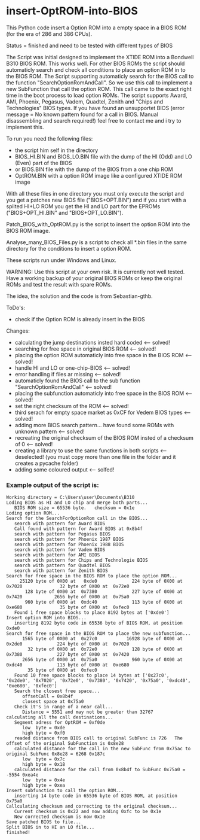 # insert-OptROM-into-BIOS
This Python code insert a Option ROM into a empty space in a BIOS ROM (for the era of 286 and 386 CPUs).

Status = finished and need to be tested with different types of BIOS

The Script was initial designed to implement the XTIDE ROM into a Bondwell B310 BIOS ROM. This works well. For other BIOS ROMs the script should automaticly search and check all conditions to place an option ROM in to the BIOS ROM.
The Script supporting automaticly search for the BIOS call to the function "SearchOptionRomAndCall". So we use this call to implement a new SubFunction that call the option ROM. This call came to the exact right time in the boot process to load option ROMs. The script supports Award, AMI, Phoenix, Pegasus, Vadem, Quadtel, Zenith and "Chips and Technologies" BIOS types. If you have found an unsupportet BIOS (error message = No known pattern found for a call in BIOS. Manual disassembling and search required!) feel free to contact me and i try to implement this.

To run you need the following files:
  * the script him self in the directory
  * BIOS_HI.BIN and BIOS_LO.BIN file with the dump of the HI (Odd) and LO (Even) part of the BIOS
  * or BIOS.BIN file with the dump of the BIOS from a one chip ROM
  * OptROM.BIN with a option ROM image like a configured XTIDE ROM image

With all these files in one directory you must only execute the script and you get a patches new BIOS file ("BIOS+OPT.BIN") and if you start with a splited HI+LO ROM you get the HI and LO part for the EPROMs ("BIOS+OPT_HI.BIN" and "BIOS+OPT_LO.BIN").

Patch_BIOS_with_OptROM.py is the script to insert the option ROM into the BIOS ROM image.

Analyse_many_BIOS_Files.py is a script to check all *.bin files in the same directory for the conditions to insert a option ROM.

These scripts run under Windows and Linux.

WARNING: Use this script at your own risk. It is currently not well tested. Have a working backup of your original BIOS ROMs or keep the original ROMs and test the result with spare ROMs.

The idea, the solution and the code is from Sebastian-gthb.

ToDo's:
   * check if the Option ROM is already insert in the BIOS

Changes:
   * calculating the jump destinations insted hard coded <-- solved!
   * searching for free space in original BIOS ROM <-- solved!
   * placing the option ROM automaticly into free space in the BIOS ROM  <-- solved!
   * handle HI and LO or one-chip-BIOS <-- solved!
   * error handling if files ar missing <-- solved!
   * automaticly found the BIOS call to the sub function "SearchOptionRomAndCall" <-- solved!
   * placing the subfunction automaticly into free space in the BIOS ROM <-- solved!
   * set the right checksum of the ROM <-- solved!
   * third serach for empty space market as 0xCF for Vedem BIOS types <-- solved!
   * adding more BIOS search pattern... have found some ROMs with unknown pattern <-- solved!
   * recreating the original checksum of the BIOS ROM insted of a checksum of 0 <-- solved!
   * creating a library to use the same functions in both scripts <-- deselected! (you must copy more than one file in the folder and it creates a pycache folder)
   * adding some coloured output <-- solfed!


### Example output of the script is:
```
Working directory = C:\Users\user\Documents\B310
Loding BIOS as HI and LO chip and merge both parts...
   BIOS ROM size = 65536 byte.   checksum = 0x1e
Loding option ROM...
Search for the SearchForOptionRom call in the BIOS...
   search with pattern for Award BIOS
   Call found with pattern for Award BIOS at 0x8b4f
   search with pattern for Pegasus BIOS
   search with pattern for Phoenix 1987 BIOS
   search with pattern for Phoenix 1988 BIOS
   search with pattern for Vadem BIOS
   search with pattern for AMI BIOS
   search with pattern for Chips and Technologie BIOS
   search with pattern for Quadtel BIOS
   search with pattern for Zenith BIOS
Search for free space in the BIOS ROM to place the option ROM...
     25120 byte of 0X00 at   0xde0             224 byte of 0X00 at  0x7020              32 byte of 0X00 at  0x72e0
       128 byte of 0X00 at  0x7380             227 byte of 0X00 at  0x7420            2656 byte of 0X00 at  0x75a0
       960 byte of 0X00 at  0xdc40             113 byte of 0X00 at  0xe680              35 byte of 0X00 at  0xfec0
   Found 1 free space blocks to place 8192 bytes at ['0xde0']
Insert option ROM into BIOS...
   inserting 8192 byte code in 65536 byte of BIOS ROM, at position 0xde0
Search for free space in the BIOS ROM to place the new subfunction...
      1565 byte of 0X00 at  0x27c0           16928 byte of 0X00 at  0x2de0             224 byte of 0X00 at  0x7020
        32 byte of 0X00 at  0x72e0             128 byte of 0X00 at  0x7380             227 byte of 0X00 at  0x7420
      2656 byte of 0X00 at  0x75a0             960 byte of 0X00 at  0xdc40             113 byte of 0X00 at  0xe680
        35 byte of 0X00 at  0xfec0
   Found 10 free space blocks to place 14 bytes at ['0x27c0', '0x2de0', '0x7020', '0x72e0', '0x7380', '0x7420', '0x75a0', '0xdc40', '0xe680', '0xfec0']
   Search the closest free space...
      offsetCall = 0x8b4f
      closest space at 0x75a0
   Check it's in range of a near call...
      Distance = 5551 and may not be greater than 32767
calculating all the call destinations...
   Segment adress for OptROM = 0xf0de
      low  byte = 0xde
      high byte = 0xf0
   readed distance from BIOS call to original SubFunc is 726   The offset of the original SubFunction is 0x8e28
   calculated distance for the call in the new SubFunc from 0x75ac to original SubFunc 0x8e28 = 6268 0x187c
      low  byte = 0x7c
      high byte = 0x18
   calculated distance for the call from 0x8b4f to SubFunc 0x75a0 = -5554 0xea4e
      low  byte = 0x4e
      high byte = 0xea
Insert subfunction to call the option ROM...
   inserting 14 byte code in 65536 byte of BIOS ROM, at position 0x75a0
Callculating checksum and correcting to the original checksum...
   Current checksum is 0x22 and now adding 0xfc to be 0x1e
   New corrected checksum is now 0x1e
Save patched BIOS to file...
Split BIOS in to HI an LO file...
finished!
```
